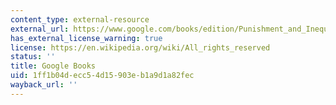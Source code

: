 ```yaml
---
content_type: external-resource
external_url: https://www.google.com/books/edition/Punishment_and_Inequality_in_America/ZfUWAwAAQBAJ?hl=en&gbpv=1
has_external_license_warning: true
license: https://en.wikipedia.org/wiki/All_rights_reserved
status: ''
title: Google Books
uid: 1ff1b04d-ecc5-4d15-903e-b1a9d1a82fec
wayback_url: ''
---
```

